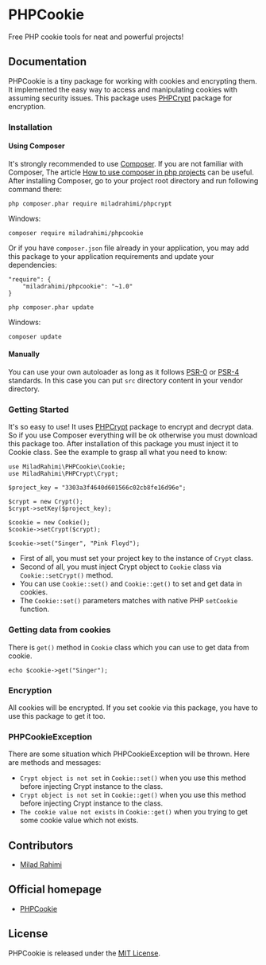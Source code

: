 # PHPCookie
Free PHP cookie tools for neat and powerful projects!


## Documentation
PHPCookie is a tiny package for working with cookies and encrypting them.
It implemented the easy way to access and manipulating cookies with assuming security issues.
This package uses [PHPCrypt](https://github.com/miladrahimi/phpcrypt) package for encryption.

### Installation
#### Using Composer
It's strongly recommended to use [Composer](http://getcomposer.org).
If you are not familiar with Composer, The article
[How to use composer in php projects](http://miladrahimi.com/blog/2015/04/12/how-to-use-composer-in-php-projects)
can be useful.
After installing Composer, go to your project root directory and run following command there:
```
php composer.phar require miladrahimi/phpcrypt
```
Windows:
```
composer require miladrahimi/phpcookie
```
Or if you have `composer.json` file already in your application,
you may add this package to your application requirements
and update your dependencies:
```
"require": {
    "miladrahimi/phpcookie": "~1.0"
}
```
```
php composer.phar update
```
Windows:
```
composer update
```
#### Manually
You can use your own autoloader as long as it follows [PSR-0](http://www.php-fig.org/psr/psr-0) or
[PSR-4](http://www.php-fig.org/psr/psr-4) standards.
In this case you can put `src` directory content in your vendor directory.

### Getting Started
It's so easy to use!
It uses [PHPCrypt](https://github.com/miladrahimi/phpcrypt) package to encrypt and decrypt data.
So if you use Composer everything will be ok otherwise you must download this package too.
After installation of this package you must inject it to Cookie class.
See the example to grasp all what you need to know:

```
use MiladRahimi\PHPCookie\Cookie;
use MiladRahimi\PHPCrypt\Crypt;

$project_key = "3303a3f4640d601566c02cb8fe16d96e";

$crypt = new Crypt();
$crypt->setKey($project_key);

$cookie = new Cookie();
$cookie->setCrypt($crypt);

$cookie->set("Singer", "Pink Floyd");
```

*   First of all, you must set your project key to the instance of `Crypt` class.
*   Second of all, you must inject Crypt object to `Cookie` class via `Cookie::setCrypt()` method.
*   You can use `Cookie::set()` and `Cookie::get()` to set and get data in cookies.
*   The `Cookie::set()` parameters matches with native PHP `setCookie` function.

### Getting data from cookies
There is `get()` method in `Cookie` class which you can use to get data from cookie.
```
echo $cookie->get("Singer");
```

### Encryption
All cookies will be encrypted.
If you set cookie via this package, you have to use this package to get it too.

### PHPCookieException
There are some situation which PHPCookieException will be thrown.
Here are methods and messages:
*   `Crypt object is not set` in `Cookie::set()` when you use this method before injecting Crypt instance to the class.
*   `Crypt object is not set` in `Cookie::get()` when you use this method before injecting Crypt instance to the class.
*   `The cookie value not exists` in `Cookie::get()` when you trying to get some cookie value which not exists.

## Contributors
*	[Milad Rahimi](http://miladrahimi.com)

## Official homepage
*   [PHPCookie](http://miladrahimi.github.io/phpcookie)

## License
PHPCookie is released under the [MIT License](http://opensource.org/licenses/mit-license.php).
